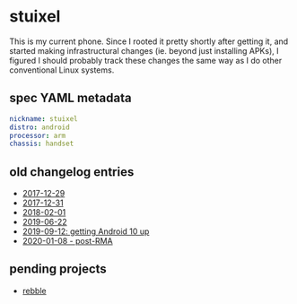 # stuixel

This is my current phone. Since I rooted it pretty shortly after getting it, and started making infrastructural changes (ie. beyond just installing APKs), I figured I should probably track these changes the same way as I do other conventional Linux systems.

## spec YAML metadata

```yaml
nickname: stuixel
distro: android
processor: arm
chassis: handset
```

## old changelog entries

- [2017-12-29](4180fe15-a0c4-40e1-9dcd-2ea6d48bafc1.md)
- [2017-12-31](7d0f0385-e03b-4481-96b1-56d9762b6188.md)
- [2018-02-01](0874e368-9e07-41df-90c6-7a7ab210f1c3.md)
- [2019-06-22](061678d1-a65f-46fc-825b-b3c21c720096.md)
- [2019-09-12: getting Android 10 up](a0701253-5e4e-4a34-87bc-e6d071b78cdf.md)
- [2020-01-08 - post-RMA](74351c36-e91f-46cb-841c-c6bd31dbd3e9.md)

## pending projects

- [rebble](06aac3c2-23fd-4c45-8ec4-8d02e245411e.md)
